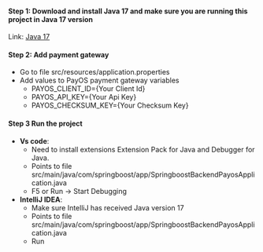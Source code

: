 #### Step 1: Download and install Java 17 and make sure you are running this project in Java 17 version
Link: [Java 17](https://www.oracle.com/java/technologies/javase/jdk17-archive-downloads.html)
#### Step 2: Add payment gateway
- Go to file src/resources/application.properties
- Add values to PayOS payment gateway variables
   - PAYOS_CLIENT_ID={Your Client Id}
   - PAYOS_API_KEY={Your Api Key}
   - PAYOS_CHECKSUM_KEY={Your Checksum Key}
#### Step 3 Run the project
- **Vs code**:
   - Need to install extensions Extension Pack for Java and Debugger for Java.
   - Points to file src/main/java/com/springboost/app/SpringboostBackendPayosApplication.java
   - F5 or Run -> Start Debugging
- **IntelliJ IDEA**:
   - Make sure IntelliJ has received Java version 17
   - Points to file src/main/java/com/springboost/app/SpringboostBackendPayosApplication.java
   - Run